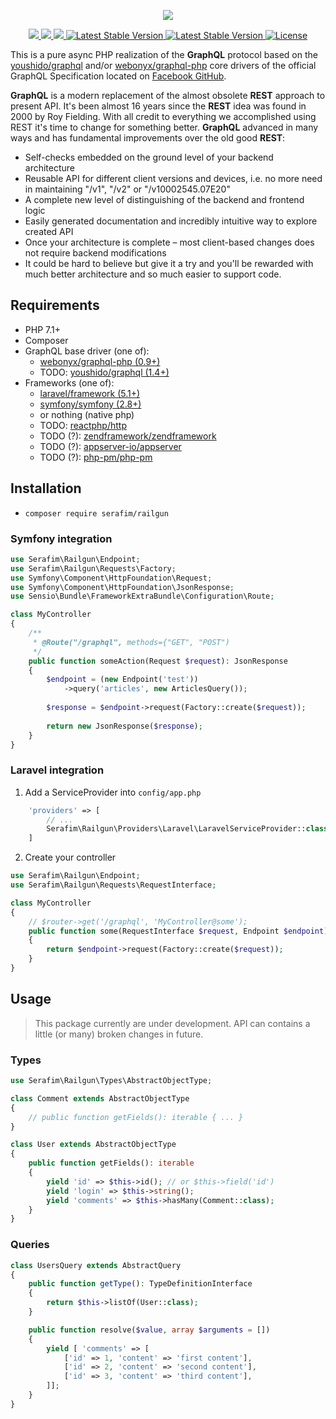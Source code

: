 <p align="center">
    <img src="https://habrastorage.org/web/04a/6ec/14b/04a6ec14bee84dcdba7a9002dbdfce1d.png" />
</p>

<p align="center">
    <a href="https://travis-ci.org/SerafimArts/Railgun">
        <img src="https://travis-ci.org/SerafimArts/Railgun.svg?branch=master">
    </a>
    <a href="https://scrutinizer-ci.com/g/SerafimArts/Railgun/?branch=master">
        <img src="https://scrutinizer-ci.com/g/SerafimArts/Railgun/badges/quality-score.png?b=master">
    </a>
    <a href="https://scrutinizer-ci.com/g/SerafimArts/Railgun/?branch=master">
        <img src="https://scrutinizer-ci.com/g/SerafimArts/Railgun/badges/coverage.png?b=master">
    </a>
    <a href="https://packagist.org/packages/serafim/railgun">
        <img src="https://poser.pugx.org/serafim/railgun/version" alt="Latest Stable Version">
    </a>
    <a href="https://packagist.org/packages/serafim/railgun">
        <img src="https://poser.pugx.org/serafim/railgun/v/unstable" alt="Latest Stable Version">
    </a>
    <a href="https://raw.githubusercontent.com/SerafimArts/Railgun/master/LICENSE">
        <img src="https://poser.pugx.org/serafim/railgun/license" alt="License">
    </a>
</p>

This is a pure async PHP realization of the **GraphQL** protocol based on the 
[youshido/graphql](https://github.com/Youshido/GraphQL) and/or 
[webonyx/graphql-php](https://github.com/webonyx/graphql-php#fields)
core drivers of the official GraphQL Specification 
located on [Facebook GitHub](http://facebook.github.io/graphql/).

**GraphQL** is a modern replacement of the almost obsolete **REST** approach to present API. 
It's been almost 16 years since the **REST** idea was found in 2000 by Roy Fielding. 
With all credit to everything we accomplished using REST it's time to change for 
something better. **GraphQL** advanced in many ways and has fundamental 
improvements over the old good **REST**:

- Self-checks embedded on the ground level of your backend architecture
- Reusable API for different client versions and devices, i.e. no more need in maintaining "/v1", "/v2" or "/v10002545.07E20"
- A complete new level of distinguishing of the backend and frontend logic
- Easily generated documentation and incredibly intuitive way to explore created API
- Once your architecture is complete – most client-based changes does not require backend modifications
- It could be hard to believe but give it a try and you'll be rewarded with much better architecture and so much easier to support code.

## Requirements

- PHP 7.1+
- Composer
- GraphQL base driver (one of):
    - [webonyx/graphql-php (0.9+)](https://github.com/webonyx/graphql-php#fields)
    - TODO: [youshido/graphql (1.4+)](https://github.com/Youshido/GraphQL)
- Frameworks (one of):
    - [laravel/framework (5.1+)](https://github.com/laravel/framework)
    - [symfony/symfony (2.8+)](https://github.com/symfony/symfony)
    - or nothing (native php)
    - TODO: [reactphp/http](https://github.com/reactphp/http)
    - TODO (?): [zendframework/zendframework](https://github.com/zendframework/zendframework)
    - TODO (?): [appserver-io/appserver](https://github.com/appserver-io/appserver)
    - TODO (?): [php-pm/php-pm](https://github.com/php-pm/php-pm)

## Installation

- `composer require serafim/railgun`

### Symfony integration

```php
use Serafim\Railgun\Endpoint;
use Serafim\Railgun\Requests\Factory;
use Symfony\Component\HttpFoundation\Request;
use Symfony\Component\HttpFoundation\JsonResponse;
use Sensio\Bundle\FrameworkExtraBundle\Configuration\Route;

class MyController
{
    /**
     * @Route("/graphql", methods={"GET", "POST")
     */
    public function someAction(Request $request): JsonResponse
    {
        $endpoint = (new Endpoint('test'))
            ->query('articles', new ArticlesQuery());
            
        $response = $endpoint->request(Factory::create($request));
        
        return new JsonResponse($response);
    }
}
```

### Laravel integration

1) Add a ServiceProvider into `config/app.php`

```php
    'providers' => [
        // ...
        Serafim\Railgun\Providers\Laravel\LaravelServiceProvider::class,
    ]
```

2) Create your controller

```php
use Serafim\Railgun\Endpoint;
use Serafim\Railgun\Requests\RequestInterface;

class MyController
{
    // $router->get('/graphql', 'MyController@some');
    public function some(RequestInterface $request, Endpoint $endpoint): array
    {
        return $endpoint->request(Factory::create($request));
    }
}
```

## Usage

> This package currently are under development. 
> API can contains a little (or many) broken changes in future. 

### Types

```php
use Serafim\Railgun\Types\AbstractObjectType;

class Comment extends AbstractObjectType
{
    // public function getFields(): iterable { ... }
}

class User extends AbstractObjectType
{
    public function getFields(): iterable
    {
        yield 'id' => $this->id(); // or $this->field('id')
        yield 'login' => $this->string();
        yield 'comments' => $this->hasMany(Comment::class);
    }
}
```

### Queries

```php
class UsersQuery extends AbstractQuery
{
    public function getType(): TypeDefinitionInterface
    {
        return $this->listOf(User::class);
    }

    public function resolve($value, array $arguments = [])
    {
        yield [ 'comments' => [
            ['id' => 1, 'content' => 'first content'],
            ['id' => 2, 'content' => 'second content'],
            ['id' => 3, 'content' => 'third content'],
        ]];
    }
}
```
